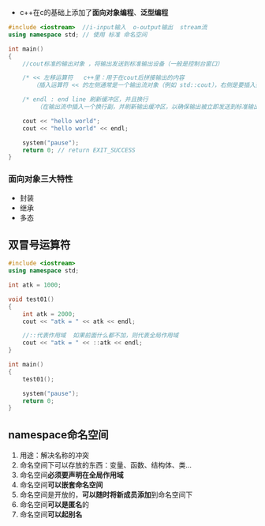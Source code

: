 - c++在c的基础上添加了**面向对象编程**、**泛型编程**

```c++
#include <iostream>  //i-input输入  o-output输出  stream流
using namespace std; // 使用 标准 命名空间

int main()
{
    //cout标准的输出对象 ，将输出发送到标准输出设备（一般是控制台窗口）

    /* << 左移运算符   c++里：用于在cout后拼接输出的内容
       （插入运算符 << 的左侧通常是一个输出流对象（例如 std::cout），右侧是要插入到输出流中的数据） */

    /* endl : end line 刷新缓冲区，并且换行
        （在输出流中插入一个换行副，并刷新输出缓冲区，以确保输出被立即发送到标准输出设备中）*/

    cout << "hello world"; 
    cout << "hello world" << endl; 

    system("pause");
    return 0; // return EXIT_SUCCESS
}
```

### 面向对象三大特性

- 封装
- 继承
- 多态

## 双冒号运算符

```cpp
#include <iostream>
using namespace std;

int atk = 1000;

void test01()
{
    int atk = 2000;
    cout << "atk = " << atk << endl;

    //::代表作用域  如果前面什么都不加，则代表全局作用域
    cout << "atk = " << ::atk << endl;
}

int main()
{
    test01();

    system("pause");
    return 0;
}
```

## namespace命名空间

1. 用途：解决名称的冲突
2. 命名空间下可以存放的东西：变量、函数、结构体、类...
3. 命名空间**必须要声明在全局作用域**
4. 命名空间**可以嵌套命名空间**
5. 命名空间是开放的，**可以随时将新成员添加**到命名空间下
6. 命名空间**可以是匿名**的
7. 命名空间**可以起别名**
